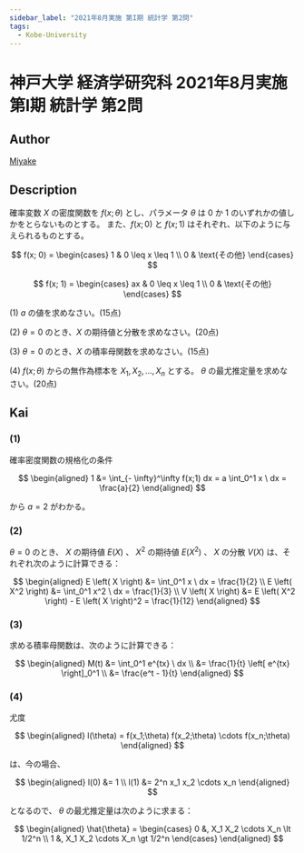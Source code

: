 ```yaml
---
sidebar_label: "2021年8月実施 第I期 統計学 第2問"
tags:
  - Kobe-University
---
```

# 神戸大学 経済学研究科 2021年8月実施 第I期 統計学 第2問

## **Author**
[Miyake](https://miyake.github.io/exams/index.html)

## **Description**
確率変数 $X$ の密度関数を $f(x; \theta)$ とし、パラメータ $\theta$ は $0$ か $1$ のいずれかの値しかをとらないものとする。
また、$f(x; 0)$ と $f(x; 1)$ はそれぞれ、以下のように与えられるものとする。

$$
f(x; 0) = 
\begin{cases} 
1 & 0 \leq x \leq 1 \\ 
0 & \text{その他} 
\end{cases} 
$$

$$
f(x; 1) = 
\begin{cases} 
ax & 0 \leq x \leq 1 \\ 
0 & \text{その他} 
\end{cases} 
$$

(1) $a$ の値を求めなさい。(15点)

(2) $\theta = 0$ のとき、$X$ の期待値と分散を求めなさい。(20点)

(3) $\theta = 0$ のとき、$X$ の積率母関数を求めなさい。(15点)

(4) $f(x; \theta)$ からの無作為標本を $X_1, X_2, \ldots, X_n$ とする。 $\theta$ の最尤推定量を求めなさい。(20点)

## **Kai**
### (1)
確率密度関数の規格化の条件

$$
  \begin{aligned}
  1
  &= \int_{- \infty}^\infty f(x;1) dx
  = a \int_0^1 x \ dx
  = \frac{a}{2}
  \end{aligned}
$$

から $a = 2$ がわかる。

### (2)
$\theta=0$ のとき、 $X$ の期待値 $E(X)$ 、 $X^2$ の期待値 $E(X^2)$ 、
$X$ の分散 $V(X)$ は、それぞれ次のように計算できる：

$$
  \begin{aligned}
  E \left( X \right) &= \int_0^1 x \ dx = \frac{1}{2}
  \\
  E \left( X^2 \right) &= \int_0^1 x^2 \ dx = \frac{1}{3}
  \\
  V \left( X \right)
  &= E \left( X^2 \right) - E \left( X \right)^2
  = \frac{1}{12}
  \end{aligned}
$$

### (3)
求める積率母関数は、次のように計算できる：

$$
  \begin{aligned}
  M(t)
  &= \int_0^1 e^{tx} \ dx
  \\
  &= \frac{1}{t} \left[ e^{tx} \right]_0^1
  \\
  &= \frac{e^t - 1}{t}
  \end{aligned}
$$

### (4)
尤度

$$
  \begin{aligned}
  l(\theta) = f(x_1;\theta) f(x_2;\theta) \cdots f(x_n;\theta)
  \end{aligned}
$$

は、今の場合、

$$
  \begin{aligned}
  l(0) &= 1
  \\
  l(1) &= 2^n x_1 x_2 \cdots x_n
  \end{aligned}
$$

となるので、 $\theta$ の最尤推定量は次のように求まる：

$$
  \begin{aligned}
  \hat{\theta}
  = \begin{cases}
  0 &, X_1 X_2 \cdots X_n \lt 1/2^n \\
  1 &, X_1 X_2 \cdots X_n \gt 1/2^n
  \end{cases}
  \end{aligned}
$$